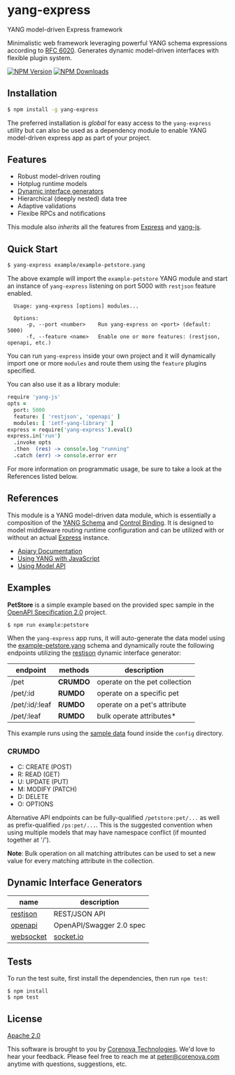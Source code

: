 # yang-express

YANG model-driven Express framework

Minimalistic web framework leveraging powerful YANG schema expressions
according to [RFC 6020](http://tools.ietf.org/html/rfc6020). Generates
dynamic model-driven interfaces with flexible plugin system.

  [![NPM Version][npm-image]][npm-url]
  [![NPM Downloads][downloads-image]][downloads-url]

## Installation

```bash
$ npm install -g yang-express
```
The preferred installation is *global* for easy access to the
`yang-express` utility but can also be used as a dependency module to
enable YANG model-driven express app as part of your project.

## Features

* Robust model-driven routing
* Hotplug runtime models
* [Dynamic interface generators](#dynamic-interface-generators)
* Hierarchical (deeply nested) data tree
* Adaptive validations
* Flexibe RPCs and notifications

This module also *inherits* all the features from
[Express](http://expressjs.com) and
[yang-js](http://github.com/corenova/yang-js).

## Quick Start

```bash
$ yang-express example/example-petstore.yang
```

The above example will import the `example-petstore` YANG module and
start an instance of `yang-express` listening on port 5000 with
`restjson` feature enabled.

```
  Usage: yang-express [options] modules...

  Options:
      -p, --port <number>    Run yang-express on <port> (default: 5000)
      -f, --feature <name>   Enable one or more features: (restjson, openapi, etc.)
```

You can run `yang-express` inside your own project and it will
dynamically import one or more `modules` and route them using the
`feature` plugins specified.

You can also use it as a library module:

```coffeescript
require 'yang-js'
opts =
  port: 5000
  feature: [ 'restjson', 'openapi' ]
  modules: [ 'ietf-yang-library' ]
express = require('yang-express').eval()
express.in('run')
  .invoke opts
  .then  (res) -> console.log "running"
  .catch (err) -> console.error err
```

For more information on programmatic usage, be sure to take a look at
the References listed below.

## References

This module is a YANG model-driven data module, which is essentially a
composition of the [YANG Schema](./yang-express.yang) and
[Control Binding](./src/yang-exress.coffee).  It is designed to model
middleware routing runtime configuration and can be utilized with or
without an actual [Express](http://expressjs.com) instance.

- [Apiary Documentation](http://docs.yangexpress.apiary.io)
- [Using YANG with JavaScript](http://github.com/corenova/yang-js)
- [Using Model API](http://github.com/corenova/yang-js#model-instance)

## Examples

**PetStore** is a simple example based on the provided spec sample in the
[OpenAPI Specification 2.0](http://github.com/OAI/OpenAPPI-Specification)
project.

```bash
$ npm run example:petstore
```

When the `yang-express` app runs, it will auto-generate the data model
using the [example-petstore.yang](./example/example-petstore.yang)
schema and dynamically route the following endpoints utilizing the
[restjson](./src/feature/restjson.coffee) dynamic interface
generator:

endpoint        | methods    | description
---             | ---        | ---
/pet            | **CRUMDO** | operate on the pet collection
/pet/:id        | **RUMDO**  | operate on a specific pet
/pet/:id/:leaf  | **RUMDO**  | operate on a pet's attribute
/pet/:leaf      | **RUMDO**  | bulk operate attributes*

This example runs using the
[sample data](./config/example-petstore.yaml) found inside the
`config` directory.

### CRUMDO

- C: CREATE (POST)
- R: READ (GET)
- U: UPDATE (PUT)
- M: MODIFY (PATCH)
- D: DELETE
- O: OPTIONS

Alternative API endpoints can be fully-qualified `/petstore:pet/...`
as well as prefix-qualified `/ps:pet/...`. This is the suggested
convention when using multiple models that may have namespace
conflict (if mounted together at '/').

**Note**: Bulk operation on all matching attributes can be used to set a new
value for every matching attribute in the collection. 

## Dynamic Interface Generators

name | description
--- | ---
[restjson](./src/feature/restjson.coffee)   | REST/JSON API
[openapi](./src/feature/openapi.coffee)     | OpenAPI/Swagger 2.0 spec
[websocket](./src/feature/websocket.coffee) | [socket.io](http://socket.io)

## Tests

To run the test suite, first install the dependencies, then run `npm
test`:
```
$ npm install
$ npm test
```

## License
  [Apache 2.0](LICENSE)

This software is brought to you by
[Corenova Technologies](http://www.corenova.com). We'd love to hear
your feedback.  Please feel free to reach me at <peter@corenova.com>
anytime with questions, suggestions, etc.

[npm-image]: https://img.shields.io/npm/v/yang-express.svg
[npm-url]: https://npmjs.org/package/yang-express
[downloads-image]: https://img.shields.io/npm/dt/yang-express.svg
[downloads-url]: https://npmjs.org/package/yang-express
